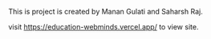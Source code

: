 This is project is created by Manan Gulati and Saharsh Raj.


visit https://education-webminds.vercel.app/ to view site.